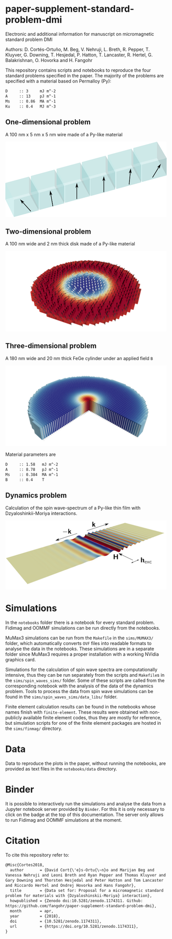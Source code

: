 # paper-supplement-standard-problem-dmi

Electronic and additional information for manuscript on micromagnetic standard
problem DMI

Authors: D. Cortés-Ortuño, M. Beg, V. Nehruji, L. Breth, R. Pepper, T. Kluyver,
G. Downing, T. Hesjedal, P. Hatton, T. Lancaster, R. Hertel, G.  Balakrishnan,
O. Hovorka and H. Fangohr

This repository contains scripts and notebooks to reproduce the four standard
problems specified in the paper. The majority of the problems are specified
with a material based on Permalloy (Py):

    D     :: 3     mJ m^-2  
    A     :: 13    pJ m^-1  
    Ms    :: 0.86  MA m^-1  
    Ku    :: 0.4   MJ m^-3   

## One-dimensional problem

A 100 nm  x 5 nm x 5 nm wire made of a Py-like material

![](notebooks/mayavi/one-dim.png)

## Two-dimensional problem

A 100 nm wide and 2 nm thick disk made of a Py-like material

![](notebooks/mayavi/system_2d.png)

## Three-dimensional problem

A 180 nm wide and 20 nm thick FeGe cylinder under an applied field `B`

![](notebooks/mayavi/system_3d_cylinder.png)

Material parameters are

    D     :: 1.58   mJ m^-2  
    A     :: 8.78   pJ m^-1  
    Ms    :: 0.384  MA m^-1
    B     :: 0.4    T

## Dynamics problem

Calculation of the spin wave-spectrum of a Py-like thin film with
Dzyaloshinkii-Moriya interactions.

![](notebooks/mayavi/sws/sws.png)

# Simulations

In the `notebooks` folder there is a notebook for every standard problem.
Fidimag and OOMMF simulations can be run directly from the notebooks.  

MuMax3 simulations can be run from the `Makefile` in the `sims/MUMAX3/` folder,
which automatically converts `OVF` files into readable formats to analyse the
data in the notebooks. These simulations are in a separate folder since
MuMax3 requires a proper installation with a working NVidia graphics card.

Simulations for the calculation of spin wave spectra are computationally
intensive, thus they can be run separately from the scripts and `Makefile`s in
the `sims/spin_waves_sims/` folder. Some of these scripts are called from the
corresponding notebook with the analysis of the data of the dynamics problem.
Tools to process the data from spin wave simulations can be found in the
`sims/spin_waves_sims/data_libs/` folder.

Finite element calculation results can be found in the notebooks whose names
finish with `finite-element`. These results were obtained with non-publicly
available finite element codes, thus they are mostly for reference, but
simulation scripts for one of the finite element packages are hosted in the
`sims/finmag/` directory.

# Data

Data to reproduce the plots in the paper, without running the notebooks, are
provided as text files in the `notebooks/data` directory. 

# Binder

It is possible to interactively run the simulations and analyse the data from a
Jupyter notebook server provided by `Binder`. For this it is only necessary to
click on the badge at the top of this documentation. The server only allows
to run Fidimag and OOMMF simulations at the moment.

# Citation

To cite this repository refer to:

```
@Misc{Cortes2018,
  author       = {David Cort{\'e}s-Ortu{\~n}o and Marijan Beg and Vanessa Nehruji and Leoni Breth and Ryan Pepper and Thomas Kluyver and Gary Downing and Thorsten Hesjedal and Peter Hatton and Tom Lancaster and Riccardo Hertel and Ondrej Hovorka and Hans Fangohr},
  title        = {Data set for: Proposal for a micromagnetic standard problem for materials with {Dzyaloshinskii-Moriya} interaction},
  howpublished = {Zenodo doi:10.5281/zenodo.1174311. Github: https://github.com/fangohr/paper-supplement-standard-problem-dmi},
  month        = apr,
  year         = {2018},
  doi          = {10.5281/zenodo.1174311},
  url          = {https://doi.org/10.5281/zenodo.1174311},
}
```


